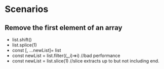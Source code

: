 

# Scenarios
## Remove the first element of an array
- list.shift()
- list.splice(1)
- const [, ...newList]= list
- const newList = list.filter((_,i)=>i)  //bad performance
- const newList = list.slice(1)  //slice extracts up to but not including end.
